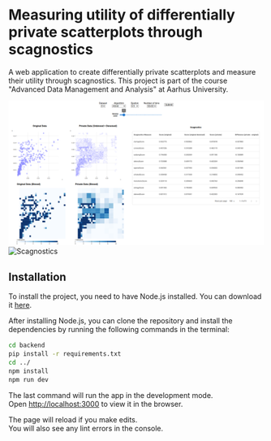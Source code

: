 # Measuring utility of differentially private scatterplots through scagnostics
A web application to create differentially private scatterplots and measure their utility through scagnostics. This project is part of the course "Advanced Data Management and Analysis" at Aarhus University. 

![Screenshot](system_screenshot.png)
![Scagnostics](https://www.researchgate.net/publication/280586275/figure/fig3/AS:667786871332869@1536224205317/Nine-scagnostics-measures-from-Wilkinson-and-Wills-2008.png)
## Installation
To install the project, you need to have Node.js installed. You can download it [here](https://nodejs.org/en/download/).

After installing Node.js, you can clone the repository and install the dependencies by running the following commands in the terminal:

```bash
cd backend
pip install -r requirements.txt
cd ../
npm install
npm run dev

```

The last command will run the app in the development mode.\
Open [http://localhost:3000](http://localhost:3000) to view it in the browser.

The page will reload if you make edits.\
You will also see any lint errors in the console.
